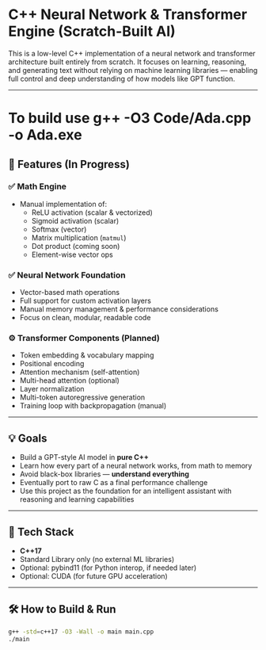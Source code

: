 # C++ Neural Network & Transformer Engine (Scratch-Built AI)

This is a low-level C++ implementation of a neural network and transformer architecture built entirely from scratch. It focuses on learning, reasoning, and generating text without relying on machine learning libraries — enabling full control and deep understanding of how models like GPT function.

---
# To build use g++ -O3 Code/Ada.cpp -o Ada.exe
## 🧠 Features (In Progress)

### ✅ Math Engine
- Manual implementation of:
  - ReLU activation (scalar & vectorized)
  - Sigmoid activation (scalar)
  - Softmax (vector)
  - Matrix multiplication (`matmul`)
  - Dot product (coming soon)
  - Element-wise vector ops

### ✅ Neural Network Foundation
- Vector-based math operations
- Full support for custom activation layers
- Manual memory management & performance considerations
- Focus on clean, modular, readable code

### ⚙️ Transformer Components (Planned)
- Token embedding & vocabulary mapping
- Positional encoding
- Attention mechanism (self-attention)
- Multi-head attention (optional)
- Layer normalization
- Multi-token autoregressive generation
- Training loop with backpropagation (manual)

---

## 💡 Goals

- Build a GPT-style AI model in **pure C++**
- Learn how every part of a neural network works, from math to memory
- Avoid black-box libraries — **understand everything**
- Eventually port to raw C as a final performance challenge
- Use this project as the foundation for an intelligent assistant with reasoning and learning capabilities

---

## 🧱 Tech Stack

- **C++17**
- Standard Library only (no external ML libraries)
- Optional: pybind11 (for Python interop, if needed later)
- Optional: CUDA (for future GPU acceleration)

---

## 🛠️ How to Build & Run

```bash
g++ -std=c++17 -O3 -Wall -o main main.cpp
./main
